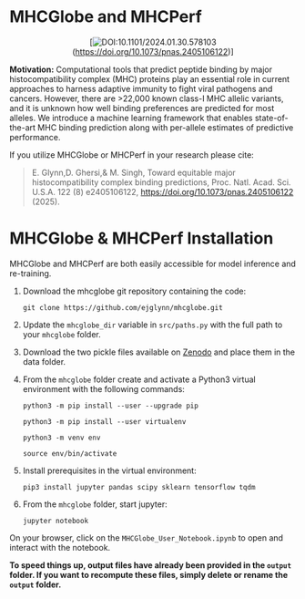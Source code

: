 <div align="left">

# MHCGlobe and MHCPerf

</div>


<div align="center">
    
[![DOI:10.1101/2024.01.30.578103](http://img.shields.io/badge/DOI-10.1073/2024.01.30.578103-B31B1B.svg)(https://doi.org/10.1073/pnas.2405106122)]

</div>


**Motivation:** Computational tools that predict peptide binding by major histocompatibility complex (MHC) proteins play an essential role in current approaches to harness adaptive immunity to fight viral pathogens and cancers. However, there are >22,000 known class-I MHC allelic variants, and it is unknown how well binding preferences are predicted for most alleles. We introduce a machine learning framework that enables state-of-the-art MHC binding prediction along with per-allele estimates of predictive performance. 

If you utilize MHCGlobe or MHCPerf in your research please cite:

> E. Glynn,D. Ghersi,& M. Singh,  Toward equitable major histocompatibility complex binding predictions, Proc. Natl. Acad. Sci. U.S.A. 122 (8) e2405106122, https://doi.org/10.1073/pnas.2405106122 (2025).

# MHCGlobe & MHCPerf Installation

MHCGlobe and MHCPerf are both easily accessible for model inference and re-training.

1) Download the mhcglobe git repository containing the code:

    `git clone https://github.com/ejglynn/mhcglobe.git`

2) Update the `mhcglobe_dir` variable in `src/paths.py` with the full path to your `mhcglobe` folder.
3) Download the two pickle files available on [Zenodo](https://zenodo.org/records/14902982?token=eyJhbGciOiJIUzUxMiJ9.eyJpZCI6ImE0YmI3NDE0LThiNTgtNDRhOS04YWUxLThlN2E2ZWI3ZjdmYyIsImRhdGEiOnt9LCJyYW5kb20iOiI2MzgyZTFhMjMyNjE0YzAyMTA1OGIyNzFhNGE5MzA0OCJ9.1VTHMcnqipmYLAKVvO16GDZRVUnoPtzoQFi4DvG6fqianmCi7Q55wwpqMFWADHEm8Jx1T5d3Xkwaq2B2ZmToog) and place them in the data folder.
    
4) From the `mhcglobe` folder create and activate a Python3 virtual environment with the following commands:

    `python3 -m pip install --user --upgrade pip`

    `python3 -m pip install --user virtualenv`

    `python3 -m venv env`
    
    `source env/bin/activate`

5) Install prerequisites in the virtual environment:

    `pip3 install jupyter pandas scipy sklearn tensorflow tqdm`

6) From the `mhcglobe` folder, start jupyter:

    `jupyter notebook`

On your browser, click on the `MHCGlobe_User_Notebook.ipynb` to open and interact with the notebook.

**To speed things up, output files have already been provided in the `output` folder. If you want to recompute these files, simply delete or rename the `output` folder.**

